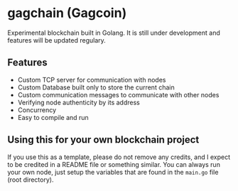 # gagchain (Gagcoin)

Experimental blockchain built in Golang. It is still under development and features will be updated regulary.

## Features

- Custom TCP server for communication with nodes
- Custom Database built only to store the current chain
- Custom communication messages to communicate with other nodes
- Verifying node authenticity by its address
- Concurrency
- Easy to compile and run

## Using this for your own blockchain project

If you use this as a template, please do not remove any credits, and I expect to be credited in a README file or something similar. You can always run your own node, just setup the variables that are found in the `main.go` file (root directory).

